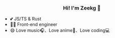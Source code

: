 <h3 align="center">
  Hi! I'm Zeekg 👋
</h3>

- 💕 JS/TS & Rust
- 👩‍💻 Front-end engineer
- 😄 Love music🎧、Love anime🌅、Love coding💻
